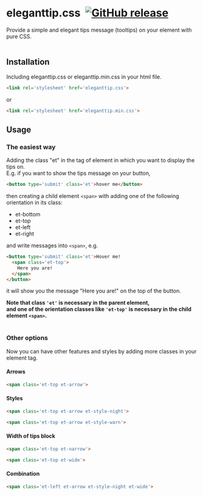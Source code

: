 # eleganttip.css&nbsp;&nbsp;[![GitHub release](https://img.shields.io/github/release/gw19/eleganttip.css.svg)](https://github.com/gw19/eleganttip.css/releases)
Provide a simple and elegant tips message (tooltips) on your element with pure CSS.
<br>
<br>
## Installation
Including eleganttip.css or eleganttip.min.css in your html file.<br>
```html
<link rel='stylesheet' href='eleganttip.css'>
```
or
```html
<link rel='stylesheet' href='eleganttip.min.css'>
```
## Usage
### The easiest way
Adding the class "et" in the tag of element in which you want to display the tips on.<br>
E.g. if you want to show the tips message on your button,<br>
```html
<button type='submit' class='et'>hover me</button>
```
then creating a child element ```<span>``` with adding one of the following orientation in its class:
* et-bottom
* et-top
* et-left
* et-right
  
and write messages into ```<span>```, e.g.
```html
<button type='submit' class='et'>Hover me!
  <span class='et-top'>
    Here you are!
  </span>
</button>
```
it will show you the message "Here you are!" on the top of the button.

**Note that class `'et'` is necessary in the parent element,<br>
and one of the orientation classes like ```'et-top'``` is necessary in the child element `<span>`.**
<br>
<br>
### Other options
Now you can have other features and styles by adding more classes in your element tag.
#### Arrows
```html
<span class='et-top et-arrow'>
```
#### Styles
```html
<span class='et-top et-arrow et-style-night'>
```
```html
<span class='et-top et-arrow et-style-warn'>
```
#### Width of tips block
```html
<span class='et-top et-narrow'>
```
```html
<span class='et-top et-wide'>
```
#### Combination
```html
<span class='et-left et-arrow et-style-night et-wide'>
```
